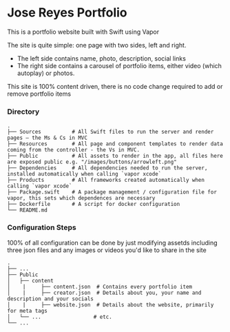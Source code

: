 # Jose Reyes Portfolio

This is a portfolio website built with Swift using Vapor

The site is quite simple: one page with two sides, left and right. 

  - The left side contains name, photo, description, social links
  - The right side contains a carousel of portfolio items, either video (which autoplay) or photos. 
  
  This site is 100% content driven, there is no code change required to add or remove portfolio items

### Directory

```
.
├── Sources          # All Swift files to run the server and render pages – the Ms & Cs in MVC
├── Resources        # All page and component templates to render data coming from the controller - the Vs in MVC.
├── Public           # All assets to render in the app, all files here are exposed public e.g. "/images/buttons/arrowleft.png"
├── Dependencies     # All dependencies needed to run the server, installed automatically when calling `vapor xcode`
├── Products         # All frameworks created automatically when calling `vapor xcode`
├── Package.swift    # A package management / configuration file for vapor, this sets which dependences are necessary
├── Dockerfile       # A script for docker configuration 
└── README.md  
```

### Configuration Steps

100% of all configuration can be done by just modifying assetds including three json files and any images or videos you'd like to share in the site 

```
.
├── ...
├── Public
│   ├── content            
│    |     ├── content.json  # Contains every portfolio item
│    |     ├── creator.json  # Details about you, your name and description and your socials
│    |     ├── website.json  # Details about the website, primarily for meta tags
│   └── ...                 # etc.
└── ...
```
